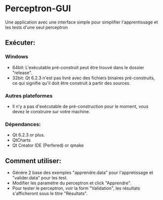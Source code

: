 # Perceptron-GUI
 Une application avec une interface simple pour simplifier l'apprentissage et les tests d'une seul perceptron

## Exécuter:
### Windows 
- 64bit: L'exécutable pré-construit peut être trouvé dans le dossier "release".
- 32bit: Qt 6.2.3 n'est pas livré avec des fichiers binaires pré-construits, ce qui signifie qu'il doit être construit à partir des sources.

### Autres plateformes
- Il n'y a pas d'exécutable de pré-construction pour le moment, vous devez le construire sur votre machine.

### Dépendances:
 * Qt 6.2.3 or plus.
 * QtCharts 
 * Qt Creator IDE (Perfered) or qmake 

## Comment utiliser:
 * Génère 2 base des exemples "apprendre.data" pour l'appretissage et "valider.data" pour les test.
 * Modifier les paramétre du perceptron et click "Apprendre".
 * Pour tester le perceptron, voir la form "Validation", les résultats s'afficheront sous le titre "Résultats".